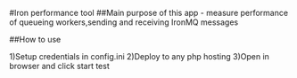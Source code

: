 #Iron performance tool
##Main purpose of this app - measure performance of queueing workers,sending and receiving IronMQ messages

##How to use

1)Setup credentials in config.ini
2)Deploy to any php hosting
3)Open in browser and click start test

